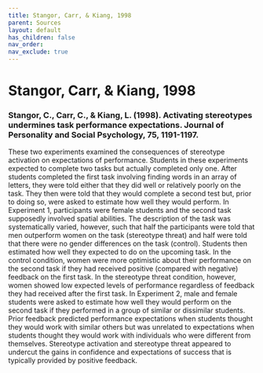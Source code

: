 ```yaml
---
title: Stangor, Carr, & Kiang, 1998
parent: Sources
layout: default
has_children: false
nav_order: 
nav_exclude: true
---
```


# Stangor, Carr, & Kiang, 1998

### Stangor, C., Carr, C., & Kiang, L. (1998). Activating stereotypes undermines task performance expectations. Journal of Personality and Social Psychology, 75, 1191-1197.

These two experiments examined the consequences of stereotype activation on expectations of performance. Students in these experiments expected to complete two tasks but actually completed only one. After students completed the first task involving finding words in an array of letters, they were told either that they did well or relatively poorly on the task. They then were told that they would complete a second test but, prior to doing so, were asked to estimate how well they would perform. In Experiment 1, participants were female students and the second task supposedly involved spatial abilities. The description of the task was systematically varied, however, such that half the participants were told that men outperform women on the task (stereotype threat) and half were told that there were no gender differences on the task (control). Students then estimated how well they expected to do on the upcoming task. In the control condition, women were more optimistic about their performance on the second task if they had received positive (compared with negative) feedback on the first task. In the stereotype threat condition, however, women showed low expected levels of performance regardless of feedback they had received after the first task. In Experiment 2, male and female students were asked to estimate how well they would perform on the second task if they performed in a group of similar or dissimilar students. Prior feedback predicted performance expectations when students thought they would work with similar others but was unrelated to expectations when students thought they would work with individuals who were different from themselves. Stereotype activation and stereotype threat appeared to undercut the gains in confidence and expectations of success that is typically provided by positive feedback.
